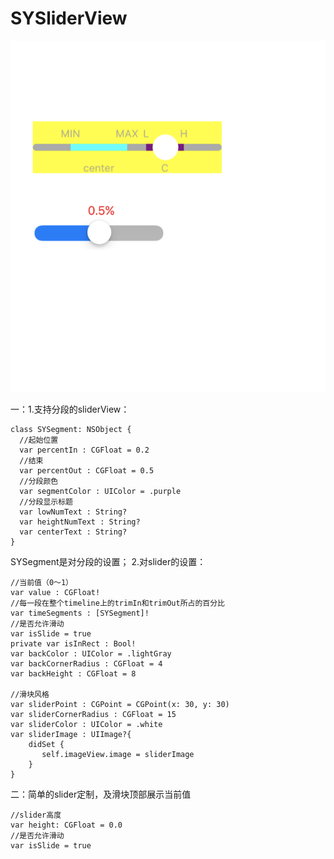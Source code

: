 # SYSliderView

![image](https://github.com/bsytt/SYSliderView/blob/master/img.png)

一：1.支持分段的sliderView：

    class SYSegment: NSObject {
      //起始位置
      var percentIn : CGFloat = 0.2
      //结束
      var percentOut : CGFloat = 0.5
      //分段颜色
      var segmentColor : UIColor = .purple
      //分段显示标题
      var lowNumText : String?
      var heightNumText : String?
      var centerText : String?
    }
   SYSegment是对分段的设置；
 2.对slider的设置：
 
    //当前值（0～1）
    var value : CGFloat!
    //每一段在整个timeline上的trimIn和trimOut所占的百分比
    var timeSegments : [SYSegment]!
    //是否允许滑动
    var isSlide = true
    private var isInRect : Bool!
    var backColor : UIColor = .lightGray
    var backCornerRadius : CGFloat = 4
    var backHeight : CGFloat = 8
    
    //滑块风格
    var sliderPoint : CGPoint = CGPoint(x: 30, y: 30)
    var sliderCornerRadius : CGFloat = 15
    var sliderColor : UIColor = .white
    var sliderImage : UIImage?{
        didSet {
           self.imageView.image = sliderImage
        }
    }
二：简单的slider定制，及滑块顶部展示当前值
 
    //slider高度
    var height: CGFloat = 0.0
    //是否允许滑动
    var isSlide = true
   
